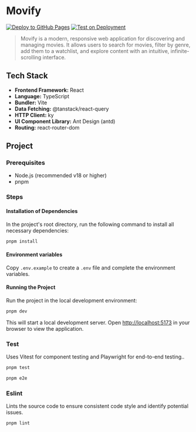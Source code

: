 # Movify
[![Deploy to GitHub Pages](https://github.com/chenuin/movify/actions/workflows/deploy.yml/badge.svg)](https://github.com/chenuin/movify/actions/workflows/deploy.yml) [![Test on Deployment](https://github.com/chenuin/movify/actions/workflows/test.yml/badge.svg)](https://github.com/chenuin/movify/actions/workflows/test.yml)

> Movify is a modern, responsive web application for discovering and managing movies. It allows users to search for movies, filter by genre, add them to a watchlist, and explore content with an intuitive, infinite-scrolling interface.

## Tech Stack
 - **Frontend Framework:** React
 - **Language:** TypeScript
 - **Bundler:** Vite
 - **Data Fetching:** @tanstack/react-query
 - **HTTP Client:** ky
 - **UI Component Library:** Ant Design (antd)
 - **Routing:** react-router-dom

## Project

### Prerequisites
- Node.js (recommended v18 or higher)
- pnpm

### Steps

#### Installation of Dependencies
In the project's root directory, run the following command to install all necessary dependencies:
```bash
pnpm install
```

#### Environment variables
Copy `.env.example` to create a `.env` file and complete the environment variables.

#### Running the Project
Run the project in the local development environment:
```bash
pnpm dev
```
This will start a local development server. Open [http://localhost:5173](http://localhost:5173) in your browser to view the application.

### Test
Uses Vitest for component testing and Playwright for end-to-end testing..
```bash
pnpm test
```
```bash
pnpm e2e
```

### Eslint
Lints the source code to ensure consistent code style and identify potential issues.
```bash
pnpm lint
```

